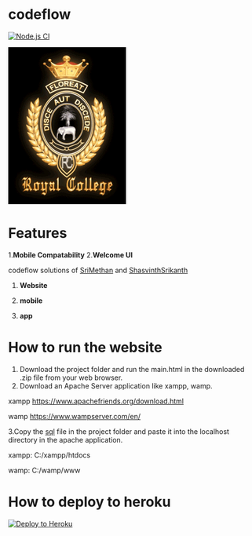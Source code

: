 # codeflow
[![Node.js CI](https://github.com/CodeLegends-org/codeflow/actions/workflows/node.js.yml/badge.svg?branch=main)](https://github.com/CodeLegends-org/codeflow/actions/workflows/node.js.yml)

![Welcome loader](RC-Crest_thumb[3].gif)

# Features

1.**Mobile Compatability**
2.**Welcome UI**

codeflow solutions of [SriMethan](https://github.com/srimethan) and [ShasvinthSrikanth](https://github.com/shasvinthsrikanth)

1. **Website**

2. **mobile**

3. **app**

# How to run the website

1. Download the project folder and run the main.html in the downloaded .zip file from your web browser.
2. Download an Apache Server application like xampp, wamp.

xampp
https://www.apachefriends.org/download.html

wamp
https://www.wampserver.com/en/

3.Copy the [sql](Database/royalcollegeuseraccounts.sql) file in the project folder and paste it into the localhost directory in the apache application.

xampp: C:/xampp/htdocs

wamp: C:/wamp/www



# How to deploy to heroku

[![Deploy to Heroku](https://www.herokucdn.com/deploy/button.png)](https://heroku.com/deploy)  
